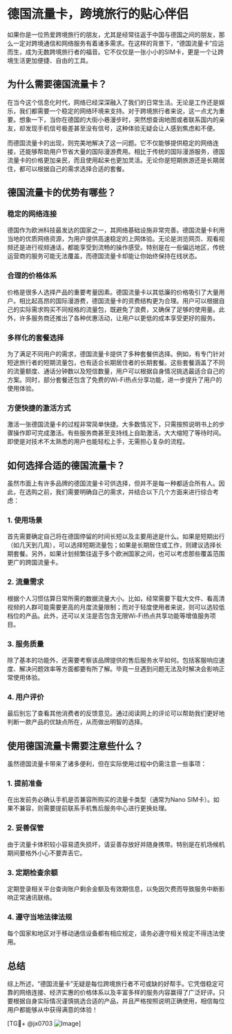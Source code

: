 # 德国流量卡，跨境旅行的贴心伴侣

如果你是一位热爱跨境旅行的朋友，尤其是经常往返于中国与德国之间的朋友，那么一定对跨境通信和网络服务有着诸多需求。在这样的背景下，“德国流量卡”应运而生，成为无数跨境旅行者的福音。它不仅仅是一张小小的SIM卡，更是一个让跨境生活更加便捷、自由的工具。

## 为什么需要德国流量卡？

在当今这个信息化时代，网络已经深深融入了我们的日常生活。无论是工作还是娱乐，我们都需要一个稳定的网络环境来支持。对于跨境旅行者来说，这一点尤为重要。想象一下，当你在德国的大街小巷漫步时，突然想查询地图或者联系国内的亲友，却发现手机信号极差甚至没有信号，这种体验无疑会让人感到焦虑和不便。

而德国流量卡的出现，则完美地解决了这一问题。它不仅能够提供稳定的网络连接，还能够帮助用户节省大量的国际漫游费用。相比于传统的国际漫游服务，德国流量卡的价格更加亲民，而且使用起来也更加灵活。无论你是短期旅游还是长期居住，都可以根据自己的需求选择合适的套餐。

## 德国流量卡的优势有哪些？

### 稳定的网络连接

德国作为欧洲科技最发达的国家之一，其网络基础设施非常完善。德国流量卡利用当地的优质网络资源，为用户提供高速稳定的上网体验。无论是浏览网页、观看视频还是进行视频通话，都能享受到流畅的操作感受。特别是在一些偏远地区，传统运营商的服务可能无法覆盖，而德国流量卡却能让你始终保持在线状态。

### 合理的价格体系

价格是很多人选择产品的重要考量因素。德国流量卡以其低廉的价格吸引了大量用户。相比起高昂的国际漫游费，德国流量卡的资费结构更为合理。用户可以根据自己的实际需求购买不同规格的流量包，既避免了浪费，又确保了足够的使用量。此外，许多服务商还推出了各种优惠活动，让用户以更低的成本享受更好的服务。

### 多样化的套餐选择

为了满足不同用户的需求，德国流量卡提供了多种套餐供选择。例如，有专门针对短途旅行者的短期流量包，也有适合长期居住者的长期套餐。这些套餐涵盖了不同的流量额度、通话分钟数以及短信数量，用户可以根据自身情况挑选最适合自己的方案。同时，部分套餐还包含了免费的Wi-Fi热点分享功能，进一步提升了用户的使用体验。

### 方便快捷的激活方式

激活一张德国流量卡的过程非常简单快捷。大多数情况下，只需按照说明书上的步骤操作即可完成激活。有些服务商甚至支持线上自助激活，大大缩短了等待时间。即使是对技术不太熟悉的用户也能轻松上手，无需担心复杂的流程。

## 如何选择合适的德国流量卡？

虽然市面上有许多品牌的德国流量卡可供选择，但并不是每一种都适合所有人。因此，在选购之前，我们需要明确自己的需求，并结合以下几个方面来进行综合考虑：

### 1. 使用场景

首先需要确定自己将在德国停留的时间长短以及主要用途是什么。如果是短期出行（如几天到几周），可以选择短期流量包；如果是长期居住或工作，则建议选择长期套餐。另外，如果计划频繁往返于多个欧洲国家之间，也可以考虑那些覆盖范围更广的跨国流量卡。

### 2. 流量需求

根据个人习惯估算日常所需的数据流量大小。比如，经常需要下载大文件、看高清视频的人群可能需要更高的月度流量限制；而对于轻度使用者来说，则可以选较低档位的产品。此外，还可以关注是否包含无限Wi-Fi热点共享功能等增值服务项目。

### 3. 服务质量

除了基本的功能外，还需要考察该品牌提供的售后服务水平如何。包括客服响应速度、解决问题效率等方面都要有所了解。毕竟一旦遇到问题无法及时解决会影响正常使用体验。

### 4. 用户评价

最后别忘了查看其他消费者的反馈意见。通过阅读网上的评论可以帮助我们更好地判断一款产品的优缺点所在，从而做出明智的选择。

## 使用德国流量卡需要注意些什么？

虽然德国流量卡带来了诸多便利，但在实际使用过程中仍需注意一些事项：

### 1. 提前准备

在出发前务必确认手机是否兼容所购买的流量卡类型（通常为Nano SIM卡）。如果不兼容，则需要提前联系手机售后服务中心进行更换处理。

### 2. 妥善保管

由于流量卡体积较小容易遗失损坏，请妥善存放好并随身携带。特别是在机场候机期间要格外小心不要弄丢它。

### 3. 定期检查余额

定期登录相关平台查询账户剩余金额及有效期信息，以免因欠费而导致服务中断影响正常通讯联络。

### 4. 遵守当地法律法规

每个国家和地区对于移动通信设备都有相应规定，请务必遵守相关规定不得违法使用。

## 总结

综上所述，“德国流量卡”无疑是每位跨境旅行者不可或缺的好帮手。它凭借稳定可靠的网络连接、经济实惠的价格体系以及丰富多样的服务内容赢得了广泛好评。只要根据自身实际情况谨慎挑选合适的产品，并且严格按照说明正确使用，相信每位用户都能够从中获得满意的体验！

[TG💪+ @jx0703 ![Image](https://github.com/user-attachments/assets/dbca1d08-cadb-493c-b0ec-ad6f7a83f270)]